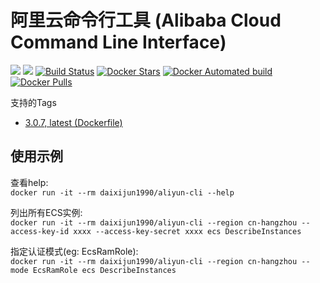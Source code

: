 # 阿里云命令行工具 (Alibaba Cloud Command Line Interface)

[![](https://images.microbadger.com/badges/image/daixijun1990/aliyun-cli.svg)](https://microbadger.com/images/daixijun1990/aliyun-cli "Get your own image badge on microbadger.com")
[![](https://images.microbadger.com/badges/version/daixijun1990/aliyun-cli.svg)](https://microbadger.com/images/daixijun1990/aliyun-cli "Get your own version badge on microbadger.com")
[![Build Status](https://travis-ci.org/daixijun/aliyun-cli-docker.svg?branch=master)](https://travis-ci.org/daixijun/aliyun-cli-docker)
[![Docker Stars](https://img.shields.io/docker/stars/daixijun1990/aliyun-cli.svg?style=flat)](https://hub.docker.com/r/daixijun1990/aliyun-cli/)
[![Docker Automated build](https://img.shields.io/docker/automated/daixijun1990/aliyun-cli.svg?style=flat)]()
[![Docker Pulls](https://img.shields.io/docker/pulls/daixijun1990/aliyun-cli.svg)]()

支持的Tags

* [3.0.7, latest (Dockerfile)](https://github.com/daixijun/aliyun-cli-docker/releases/tag/v3.0.7)

## 使用示例

查看help:  
`docker run -it --rm daixijun1990/aliyun-cli --help`

列出所有ECS实例:  
`docker run -it --rm daixijun1990/aliyun-cli --region cn-hangzhou --access-key-id xxxx --access-key-secret xxxx ecs DescribeInstances`

指定认证模式(eg: EcsRamRole):  
`docker run -it --rm daixijun1990/aliyun-cli --region cn-hangzhou --mode EcsRamRole ecs DescribeInstances`
